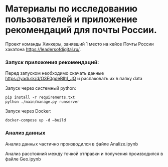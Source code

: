 # Материалы по исследованию пользователей и приложение рекомендаций для почты России.
Проект команды Хиккеры, занявший 1 место на кейсе Почты России хакатона https://leadersofdigital.ru/.


### Запуск приложения рекомендаций:
Перед запуском необходимо скачать данные 
https://yadi.sk/d/O3E0gdeBlh1_JQ
и распаковать их в папку data

Запуск через системный python:
```
pip install -r requirements.txt
python ./main/manage.py runserver
```

Запуск через Docker:
```
docker-compose up -d —build
```

### Анализ данных
Анализ данных частично производился в файле Analize.ipynb

Анализ расстояний между точкой отправки и получения производился в файле Geo.ipynb
